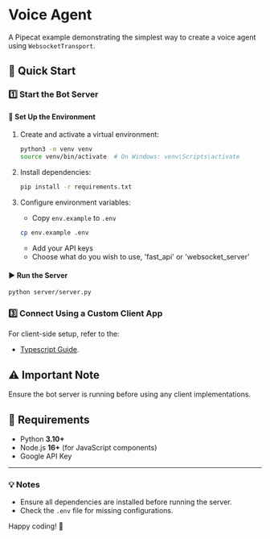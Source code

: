 # Voice Agent

A Pipecat example demonstrating the simplest way to create a voice agent using `WebsocketTransport`.

## 🚀 Quick Start

### 1️⃣ Start the Bot Server

#### 🔧 Set Up the Environment
1. Create and activate a virtual environment:
   ```bash
   python3 -m venv venv
   source venv/bin/activate  # On Windows: venv\Scripts\activate
   ```

2. Install dependencies:
   ```bash
   pip install -r requirements.txt
   ```

3. Configure environment variables:
   - Copy `env.example` to `.env`
   ```bash
   cp env.example .env
   ```
   - Add your API keys
   - Choose what do you wish to use, 'fast_api' or 'websocket_server'

#### ▶️ Run the Server
```bash
python server/server.py
```

### 3️⃣ Connect Using a Custom Client App

For client-side setup, refer to the:
- [Typescript Guide](client/README.md).

## ⚠️ Important Note
Ensure the bot server is running before using any client implementations.

## 📌 Requirements

- Python **3.10+**
- Node.js **16+** (for JavaScript components)
- Google API Key

---

### 💡 Notes
- Ensure all dependencies are installed before running the server.
- Check the `.env` file for missing configurations.

Happy coding! 🎉